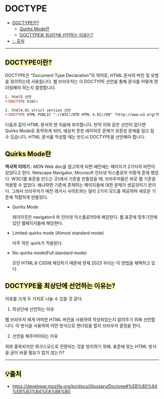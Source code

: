 # DOCTYPE
- [DOCTYPE란?](#doctype)
  - [Quirks Mode란](#quirks)
  - [DOCTYPE을 최상단에 선언하는 이유는?](#ann)
- [💡 출처](#source)
--- 

## <span style='background-color: #fff5b1; color: black' id='doctype'>DOCTYPE이란?</span>
DOCTYPE은 "Document Type Declaration"의 약어로, HTML 문서의 버전 및 유형을 정의하는데 사용됩니다. 웹 브라우저는 이 DOCTYPE 선언을 통해 문서를 어떻게 렌더링해야 하는지 결정합니다. 

```html
1. html5 선언
<!DOCTYPE html>

2. html4.01 strict version 선언
<!DOCTYPE HTML PUBLIC "-//W3C//DTD HTML 4.01//EN" "http://www.w3.org/TR/html4/strict.dtd">
``` 

다음과 같이 HTML 문서의 맨 처음에 위치합니다. 만약 이와 같은 선언이 없다면 Quirks Mode로 동작하게 되어, 예상치 못한 레이아웃 문제가 호환성 문제를 일으 킬 수 있습니다. HTML 문서를 작성할 때는 반드시 DOCTYPE을 선언해야 합니다.

## <span style='background-color: #fff5b1; color: black' id='quirks'>Quirks Mode란</span>

__역사적 이야기__ : MDN Web doc을 참고하게 되면 예전에는 페이지가 2가지의 버전이 있었다고 한다. Netscape Navigator, Microsoft 인터넷 익스플로어 이렇게 존재 했었다. W3C(웹 표준을 만드는 곳)에서 기준을 만들었을 때, 브라우저들은 바로 웹 기준을 적용할 수 없었다. 왜냐하면 기존에 존재하는 페이지들에 대한 문제가 생길것이기 문이다. 그래서 브라우저가 예전 레거시 사이트와는 달리 2가지 모드를 제공하여 새로운 기준에 적합하게 만들었다.


- Quirks Mode 

  레이아웃은 navigator4 와 인터넷 익스플로어5에 해당한다. 웹 표준에 맞추기전에 있던 웹페이지들에 해당한다.

- Limited-quirks mode (Almost standard mode)

  아주 작은 quirk가 적용된다.


- No-quirks mode(Full standard mode)

  모던 HTML과 CSS에 해당하기 때문에 현재 2023 우리는 이 방법을 채택하고 있다.




## <span style='background-color: #fff5b1; color: black' id='ann'>DOCTYPE을 최상단에 선언하는 이유는?</span>

이유를 크게 두 가지로 나눌 수 있을 것 같다.

1. 최상단에 선언하는 이유

  웹 브라우저 에게 어떠한 HTML 버전을 사용하여 작성되었는지 알려주기 위해 선언합니다. 이 방식을 사용하여 어떤 방식으로 렌더링을 할지 브라우저 결정을 한다.


2. 선언을 해주어야되는 이유 

  위와 중복되지만 쿼크스모드로 전환되는 것을 방지하기 위해. 표준에 맞는 HTML 방식을 굳이 바꿀 필요가 없지 않는가? 

---
## <span style='background-color: #fff5b1; color: black' id='source'>💡출처 </span>
- https://developer.mozilla.org/ko/docs/Glossary/Doctype#%EB%8D%94%EB%B3%B4%EA%B8%B0